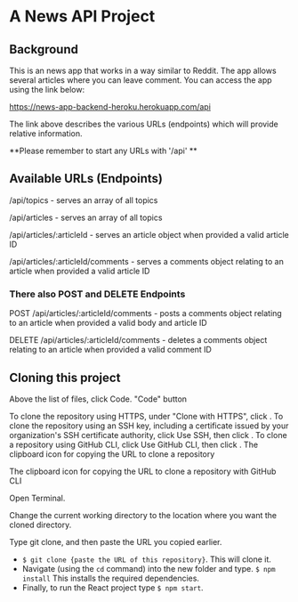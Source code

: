 # A News API Project

## Background

This is an news app that works in a way similar to Reddit. The app allows several articles where you can leave comment. You can access the app using the link below:

https://news-app-backend-heroku.herokuapp.com/api

The link above describes the various URLs (endpoints) which will provide relative information. 

**Please remember to start any URLs with '/api'
**

## Available URLs (Endpoints)

/api/topics - serves an array of all topics

/api/articles - serves an array of all topics

/api/articles/:articleId - serves an article object when provided a valid article ID

/api/articles/:articleId/comments - serves a comments object relating to an article when provided a valid article ID

### There also POST and DELETE Endpoints

POST /api/articles/:articleId/comments - posts a comments object relating to an article when provided a valid body and article ID

DELETE /api/articles/:articleId/comments - deletes a comments object relating to an article when provided a valid comment ID

## Cloning this project


Above the list of files, click  Code.
"Code" button

To clone the repository using HTTPS, under "Clone with HTTPS", click . To clone the repository using an SSH key, including a certificate issued by your organization's SSH certificate authority, click Use SSH, then click . To clone a repository using GitHub CLI, click Use GitHub CLI, then click .
The clipboard icon for copying the URL to clone a repository

The clipboard icon for copying the URL to clone a repository with GitHub CLI

Open Terminal.

Change the current working directory to the location where you want the cloned directory.

Type git clone, and then paste the URL you copied earlier.

- ```$ git clone {paste the URL of this repository}```. This will clone it.
- Navigate (using the ```cd``` command) into the new folder and type. ```$ npm install``` This installs the required dependencies.
- Finally, to run the React project type ```$ npm start```.
